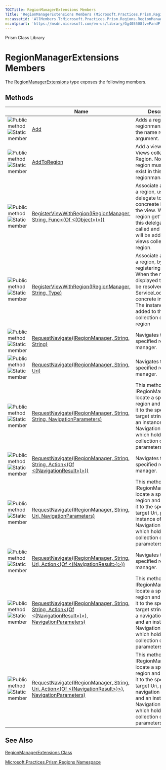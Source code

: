 ```yaml
---
TOCTitle: RegionManagerExtensions Members
Title: 'RegionManagerExtensions Members (Microsoft.Practices.Prism.Regions)'
ms:assetid: 'AllMembers.T:Microsoft.Practices.Prism.Regions.RegionManagerExtensions'
ms:mtpsurl: 'https://msdn.microsoft.com/en-us/library/Gg405508(v=PandP.50)'
---
```


Prism Class Library

RegionManagerExtensions Members
===============================

The [RegionManagerExtensions](https://msdn.microsoft.com/t:microsoft.practices.prism.regions.regionmanagerextensions) type exposes the following members.

Methods
-------

<span id="methodTableToggle"></span>
<table>
<colgroup>
<col width="33%" />
<col width="33%" />
<col width="33%" />
</colgroup>
<thead>
<tr class="header">
<th> </th>
<th>Name</th>
<th>Description</th>
</tr>
</thead>
<tbody>
<tr class="odd">
<td><img src="https://msdn.microsoft.com/en-us/Gg405508.pubmethod(en-us,PandP.50).gif" title="Public method" /><img src="https://msdn.microsoft.com/en-us/Gg405508.static(en-us,PandP.50).gif" title="Static member" /></td>
<td><a href="https://msdn.microsoft.com/m:microsoft.practices.prism.regions.regionmanagerextensions.add(microsoft.practices.prism.regions.iregioncollection%2csystem.string%2cmicrosoft.practices.prism.regions.iregion)">Add</a></td>
<td><div class="summary">
Adds a region to the regionmanager with the name received as argument.
</div></td>
</tr>
<tr class="even">
<td><img src="https://msdn.microsoft.com/en-us/Gg405508.pubmethod(en-us,PandP.50).gif" title="Public method" /><img src="https://msdn.microsoft.com/en-us/Gg405508.static(en-us,PandP.50).gif" title="Static member" /></td>
<td><a href="https://msdn.microsoft.com/m:microsoft.practices.prism.regions.regionmanagerextensions.addtoregion(microsoft.practices.prism.regions.iregionmanager%2csystem.string%2csystem.object)">AddToRegion</a></td>
<td><div class="summary">
Add a view to the Views collection of a Region. Note that the region must already exist in this regionmanager.
</div></td>
</tr>
<tr class="odd">
<td><img src="https://msdn.microsoft.com/en-us/Gg405508.pubmethod(en-us,PandP.50).gif" title="Public method" /><img src="https://msdn.microsoft.com/en-us/Gg405508.static(en-us,PandP.50).gif" title="Static member" /></td>
<td><a href="https://msdn.microsoft.com/m:microsoft.practices.prism.regions.regionmanagerextensions.registerviewwithregion(microsoft.practices.prism.regions.iregionmanager%2csystem.string%2csystem.func%7bsystem.object%7d)">RegisterViewWithRegion(IRegionManager, String, Func&lt;(Of &lt;(Object&gt;)&gt;))</a></td>
<td><div class="summary">
Associate a view with a region, using a delegate to resolve a concreate instance of the view. When the region get's displayed, this delelgate will be called and the result will be added to the views collection of the region.
</div></td>
</tr>
<tr class="even">
<td><img src="https://msdn.microsoft.com/en-us/Gg405508.pubmethod(en-us,PandP.50).gif" title="Public method" /><img src="https://msdn.microsoft.com/en-us/Gg405508.static(en-us,PandP.50).gif" title="Static member" /></td>
<td><a href="https://msdn.microsoft.com/m:microsoft.practices.prism.regions.regionmanagerextensions.registerviewwithregion(microsoft.practices.prism.regions.iregionmanager%2csystem.string%2csystem.type)">RegisterViewWithRegion(IRegionManager, String, Type)</a></td>
<td><div class="summary">
Associate a view with a region, by registering a type. When the region get's displayed this type will be resolved using the ServiceLocator into a concrete instance. The instance will be added to the Views collection of the region
</div></td>
</tr>
<tr class="odd">
<td><img src="https://msdn.microsoft.com/en-us/Gg405508.pubmethod(en-us,PandP.50).gif" title="Public method" /><img src="https://msdn.microsoft.com/en-us/Gg405508.static(en-us,PandP.50).gif" title="Static member" /></td>
<td><a href="https://msdn.microsoft.com/m:microsoft.practices.prism.regions.regionmanagerextensions.requestnavigate(microsoft.practices.prism.regions.iregionmanager%2csystem.string%2csystem.string)">RequestNavigate(IRegionManager, String, String)</a></td>
<td><div class="summary">
Navigates the specified region manager.
</div></td>
</tr>
<tr class="even">
<td><img src="https://msdn.microsoft.com/en-us/Gg405508.pubmethod(en-us,PandP.50).gif" title="Public method" /><img src="https://msdn.microsoft.com/en-us/Gg405508.static(en-us,PandP.50).gif" title="Static member" /></td>
<td><a href="https://msdn.microsoft.com/m:microsoft.practices.prism.regions.regionmanagerextensions.requestnavigate(microsoft.practices.prism.regions.iregionmanager%2csystem.string%2csystem.uri)">RequestNavigate(IRegionManager, String, Uri)</a></td>
<td><div class="summary">
Navigates the specified region manager.
</div></td>
</tr>
<tr class="odd">
<td><img src="https://msdn.microsoft.com/en-us/Gg405508.pubmethod(en-us,PandP.50).gif" title="Public method" /><img src="https://msdn.microsoft.com/en-us/Gg405508.static(en-us,PandP.50).gif" title="Static member" /></td>
<td><a href="https://msdn.microsoft.com/m:microsoft.practices.prism.regions.regionmanagerextensions.requestnavigate(microsoft.practices.prism.regions.iregionmanager%2csystem.string%2csystem.string%2cmicrosoft.practices.prism.regions.navigationparameters)">RequestNavigate(IRegionManager, String, String, NavigationParameters)</a></td>
<td><div class="summary">
This method allows an IRegionManager to locate a specified region and navigate in it to the specified target string, passing an instance of NavigationParameters, which holds a collection of object parameters.
</div></td>
</tr>
<tr class="even">
<td><img src="https://msdn.microsoft.com/en-us/Gg405508.pubmethod(en-us,PandP.50).gif" title="Public method" /><img src="https://msdn.microsoft.com/en-us/Gg405508.static(en-us,PandP.50).gif" title="Static member" /></td>
<td><a href="https://msdn.microsoft.com/m:microsoft.practices.prism.regions.regionmanagerextensions.requestnavigate(microsoft.practices.prism.regions.iregionmanager%2csystem.string%2csystem.string%2csystem.action%7bmicrosoft.practices.prism.regions.navigationresult%7d)">RequestNavigate(IRegionManager, String, String, Action&lt;(Of &lt;(NavigationResult&gt;)&gt;))</a></td>
<td><div class="summary">
Navigates the specified region manager.
</div></td>
</tr>
<tr class="odd">
<td><img src="https://msdn.microsoft.com/en-us/Gg405508.pubmethod(en-us,PandP.50).gif" title="Public method" /><img src="https://msdn.microsoft.com/en-us/Gg405508.static(en-us,PandP.50).gif" title="Static member" /></td>
<td><a href="https://msdn.microsoft.com/m:microsoft.practices.prism.regions.regionmanagerextensions.requestnavigate(microsoft.practices.prism.regions.iregionmanager%2csystem.string%2csystem.uri%2cmicrosoft.practices.prism.regions.navigationparameters)">RequestNavigate(IRegionManager, String, Uri, NavigationParameters)</a></td>
<td><div class="summary">
This method allows an IRegionManager to locate a specified region and navigate in it to the specified target Uri, passing an instance of NavigationParameters, which holds a collection of object parameters.
</div></td>
</tr>
<tr class="even">
<td><img src="https://msdn.microsoft.com/en-us/Gg405508.pubmethod(en-us,PandP.50).gif" title="Public method" /><img src="https://msdn.microsoft.com/en-us/Gg405508.static(en-us,PandP.50).gif" title="Static member" /></td>
<td><a href="https://msdn.microsoft.com/m:microsoft.practices.prism.regions.regionmanagerextensions.requestnavigate(microsoft.practices.prism.regions.iregionmanager%2csystem.string%2csystem.uri%2csystem.action%7bmicrosoft.practices.prism.regions.navigationresult%7d)">RequestNavigate(IRegionManager, String, Uri, Action&lt;(Of &lt;(NavigationResult&gt;)&gt;))</a></td>
<td><div class="summary">
Navigates the specified region manager.
</div></td>
</tr>
<tr class="odd">
<td><img src="https://msdn.microsoft.com/en-us/Gg405508.pubmethod(en-us,PandP.50).gif" title="Public method" /><img src="https://msdn.microsoft.com/en-us/Gg405508.static(en-us,PandP.50).gif" title="Static member" /></td>
<td><a href="https://msdn.microsoft.com/m:microsoft.practices.prism.regions.regionmanagerextensions.requestnavigate(microsoft.practices.prism.regions.iregionmanager%2csystem.string%2csystem.string%2csystem.action%7bmicrosoft.practices.prism.regions.navigationresult%7d%2cmicrosoft.practices.prism.regions.navigationparameters)">RequestNavigate(IRegionManager, String, String, Action&lt;(Of &lt;(NavigationResult&gt;)&gt;), NavigationParameters)</a></td>
<td><div class="summary">
This method allows an IRegionManager to locate a specified region and navigate in it to the specified target string, passing a navigation callback and an instance of NavigationParameters, which holds a collection of object parameters.
</div></td>
</tr>
<tr class="even">
<td><img src="https://msdn.microsoft.com/en-us/Gg405508.pubmethod(en-us,PandP.50).gif" title="Public method" /><img src="https://msdn.microsoft.com/en-us/Gg405508.static(en-us,PandP.50).gif" title="Static member" /></td>
<td><a href="https://msdn.microsoft.com/m:microsoft.practices.prism.regions.regionmanagerextensions.requestnavigate(microsoft.practices.prism.regions.iregionmanager%2csystem.string%2csystem.uri%2csystem.action%7bmicrosoft.practices.prism.regions.navigationresult%7d%2cmicrosoft.practices.prism.regions.navigationparameters)">RequestNavigate(IRegionManager, String, Uri, Action&lt;(Of &lt;(NavigationResult&gt;)&gt;), NavigationParameters)</a></td>
<td><div class="summary">
This method allows an IRegionManager to locate a specified region and navigate in it to the specified target Uri, passing a navigation callback and an instance of NavigationParameters, which holds a collection of object parameters.
</div></td>
</tr>
</tbody>
</table>

See Also
--------


[RegionManagerExtensions Class](https://msdn.microsoft.com/t:microsoft.practices.prism.regions.regionmanagerextensions)

[Microsoft.Practices.Prism.Regions Namespace](https://msdn.microsoft.com/n:microsoft.practices.prism.regions)
